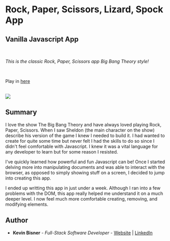 # Rock, Paper, Scissors, Lizard, Spock App
## Vanilla Javascript App

<br>

_This is the classic Rock, Paper, Scissors app Big Bang Theory style!_

<br>

Play in [here](https://kbiz65.github.io/rock-scissors-paper-app)

<br>

<image src="images/rpsls-screenshot.png">

## Summary

I love the show The Big Bang Theory and have always loved playing Rock, Paper, Scissors. When I saw Sheldon (the main character on the show) describe his version of the game I knew I needed to build it. I had wanted to create for quite some time but never felt I had the skills to do so since I didn't feel comfortable with Javascript. I knew it was a vital language for any developer to learn but for some reason I resisted.

I've quickly learned how powerful and fun Javascript can be! Once I started delving more into manipulating documents and was able to interact with the browser, as opposed to simply showing stuff on a screen, I decided to jump into creating this app.

I ended up writting this app in just under a week. Although I ran into a few problems with the DOM, this app really helped me understand it on a much deeper level. I now feel much more comfortable creating, removing, and modifying elements.

## Author

* **Kevin Bisner** - *Full-Stack Software Developer* - [Website](www.kevinbisner.com) | [LinkedIn](https://www.linkedin.com/in/kevinbisner/)
